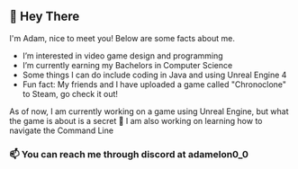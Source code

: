 ## 👋 Hey There

I'm Adam, nice to meet you! Below are some facts about me.

- I’m interested in video game design and programming
- I’m currently earning my Bachelors in Computer Science
- Some things I can do include coding in Java and using Unreal Engine 4
- Fun fact: My friends and I have uploaded a game called "Chronoclone" to Steam, go check it out!

As of now, I am currently working on a game using Unreal Engine, but what the game is about is a secret 🤫
I am also working on learning how to navigate the Command Line

### 📫 You can reach me through discord at adamelon0_0


<!---
Adamel0n/Adamel0n is a ✨ special ✨ repository because its `README.md` (this file) appears on your GitHub profile.
You can click the Preview link to take a look at your changes.
--->
